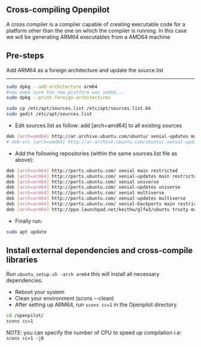 Cross-compiling Openpilot
----

A cross compiler is a compiler capable of creating executable code for a platform other than the one on which the compiler is running. In this case we will be generating ARM64 executables from a AMD64 machine

Pre-steps
----

Add ARM64 as a foreign architecture and update the source.list

---

```bash
sudo dpkg --add-architecture arm64
#now make sure the new platform was added...
sudo dpkg --print-foreign-architectures

sudo cp /etc/apt/sources.list /etc/apt/sources.list.bk
sudo gedit /etc/apt/sources.list
```

* Edit sources.list as follow:
add [arch=amd64] to all existing sources
```bash
deb [arch=amd64] http://ar.archive.ubuntu.com/ubuntu/ xenial-updates main restricted
# deb-src [arch=amd64] http://ar.archive.ubuntu.com/ubuntu/ xenial-updates main restricted
```

* Add the following repositories (within the same sources.list file as above):

```bash
deb [arch=arm64] http://ports.ubuntu.com/ xenial main restricted
deb [arch=arm64] http://ports.ubuntu.com/ xenial-updates main restricted
deb [arch=arm64] http://ports.ubuntu.com/ xenial universe
deb [arch=arm64] http://ports.ubuntu.com/ xenial-updates universe
deb [arch=arm64] http://ports.ubuntu.com/ xenial multiverse
deb [arch=arm64] http://ports.ubuntu.com/ xenial-updates multiverse
deb [arch=arm64] http://ports.ubuntu.com/ xenial-backports main restricted universe multiverse
deb [arch=arm64] http://ppa.launchpad.net/keithw/glfw3/ubuntu trusty main
```

* Finally run:

```bash
sudo apt update
```

Install external dependencies and cross-compile libraries
----

Run `ubuntu_setup.sh -arch arm64` this will install all necessary dependencies.

* Reboot your system
* Clean your environment (scons --clean)
* After setting up ARM64, run ```scons cc=1``` in the Openpilot directory. 
```bash
cd /openpilot/
scons cc=1
```
NOTE: you can specify the number of CPU to speed up compilation i.e: ```scons cc=1 -j8```
